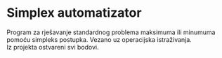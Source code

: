 # Simplex automatizator
Program za rješavanje standardnog problema maksimuma ili minumuma pomoću simpleks postupka. 
Vezano uz operacijska istraživanja.<br>
Iz projekta ostvareni svi bodovi.
